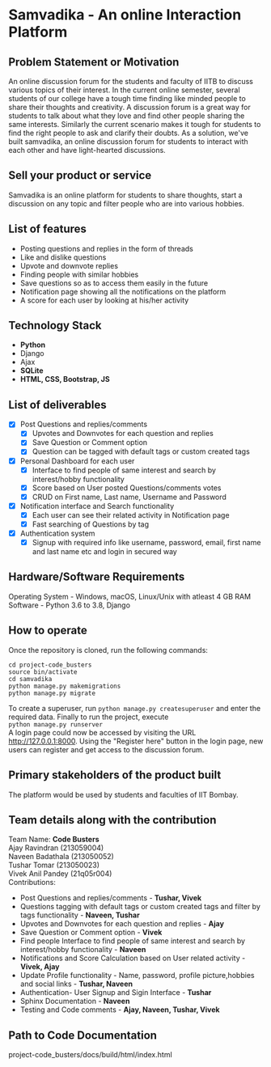 
# Samvadika - An online Interaction Platform


## Problem Statement or Motivation
An online discussion forum for the students and faculty of IITB to discuss various topics of their interest.
In the current online semester, several students of our college have a tough time finding like minded people to share their thoughts and creativity. A discussion forum is a great way for students to talk about what they love and find other people sharing the same interests. Similarly the current scenario makes it tough for students to find the right people to ask and clarify their doubts. As a solution, we've built samvadika, an online discussion forum for students to interact with each other and have light-hearted discussions.


## Sell your product or service
Samvadika is an online platform for students to share thoughts, start a discussion on any topic and filter people who are into various hobbies.

## List of features
- Posting questions and replies in the form of threads
- Like and dislike questions
- Upvote and downvote replies
- Finding people with similar hobbies
- Save questions so as to access them easily in the future
- Notification page showing all the notifications on the platform
- A score for each user by looking at his/her activity

## Technology Stack
- **Python**
- Django
- Ajax
- **SQLite**
- **HTML, CSS, Bootstrap, JS**

## List of deliverables
- [x] Post Questions and replies/comments
  - [x] Upvotes and Downvotes for each question and replies
  - [x] Save Question or Comment option
  - [x] Question can be tagged with default tags or custom created tags
- [x] Personal Dashboard for each user
  - [x] Interface to find people of same interest and search by interest/hobby functionality
  - [x] Score based on User posted Questions/comments votes
  - [x] CRUD on First name, Last name, Username and Password
- [x] Notification interface and Search functionality
  - [x] Each user can see their related activity in Notification page
  - [x] Fast searching of Questions by tag
- [x] Authentication system
  - [x] Signup with required info like username, password, email, first name and last name etc and login in secured way

## Hardware/Software Requirements
Operating System - Windows, macOS, Linux/Unix with atleast 4 GB RAM <br>
Software -  Python 3.6 to 3.8, Django

## How to operate
Once the repository is cloned, run the following commands:
```
cd project-code_busters
source bin/activate
cd samvadika
python manage.py makemigrations
python manage.py migrate
```
To create a superuser, run ```python manage.py createsuperuser``` and enter the required data. Finally to run the project, execute <br>
```python manage.py runserver``` <br>
A login page could now be accessed by visiting the URL http://127.0.0.1:8000. Using the "Register here" button in the login page, new users can register and get access to the discussion forum.

## Primary stakeholders of the product built
The platform would be used by students and faculties of IIT Bombay.

## Team details along with the contribution
Team Name: **Code Busters** <br/>
Ajay Ravindran (213059004) <br/>
Naveen Badathala (213050052) <br/>
Tushar Tomar (213050023) <br/>
Vivek Anil Pandey (21q05r004) <br/>
Contributions:
* Post Questions and replies/comments - **Tushar, Vivek**
* Questions tagging with default tags or custom created tags and filter by tags functionality - **Naveen, Tushar**
* Upvotes and Downvotes for each question and replies - **Ajay**
* Save Question or Comment option - **Vivek**
* Find people Interface to find people of same interest and search by interest/hobby functionality - **Naveen**
* Notifications and Score Calculation based on User related activity - **Vivek, Ajay**
* Update Profile functionality - Name, password, profile picture,hobbies and social links - **Tushar, Naveen**
* Authentication- User Signup and Sigin Interface - **Tushar**
* Sphinx Documentation - **Naveen**
* Testing and Code comments - **Ajay, Naveen, Tushar, Vivek**
## Path to Code Documentation
project-code_busters/docs/build/html/index.html
